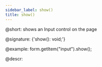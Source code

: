 ```yaml
---
sidebar_label: show()
title: show()
---          
```


@short: shows an Input control on the page
 
@signature: {'show(): void;'}

@example:
form.getItem("input").show();

@descr:
